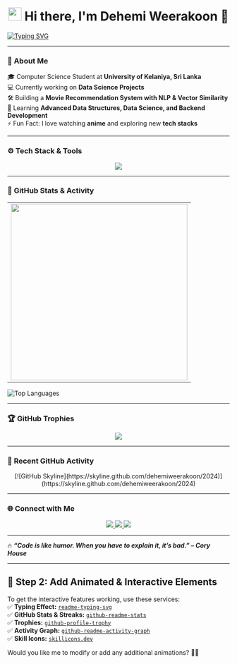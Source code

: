 <!-- Animated Header -->
<h1 align="center">
  <img src="https://media.giphy.com/media/hvRJCLFzcasrR4ia7z/giphy.gif" width="30"/> 
  Hi there, I'm Dehemi Weerakoon 👋  
</h1>

<!-- Typing Effect -->
[![Typing SVG](https://readme-typing-svg.herokuapp.com?font=Fira+Code&size=22&duration=4000&pause=500&color=36BCF7&center=true&vCenter=true&width=800&lines=Software+Engineer+%7C+Java+Developer;Machine+Learning+Enthusiast;Backend+Developer+%7C+Spring+Boot;Lifelong+Learner+%7C+Open+Source+Contributor)](https://git.io/typing-svg)

---

### 🌟 **About Me**
🎓 Computer Science Student at **University of Kelaniya, Sri Lanka**  
💻 Currently working on **Data Science Projects**  
🛠️ Building a **Movie Recommendation System with NLP & Vector Similarity**  
🌱 Learning **Advanced Data Structures, Data Science, and Backend Development**  
⚡ Fun Fact: I love watching **anime** and exploring new **tech stacks**  

---

### ⚙️ **Tech Stack & Tools**
<p align="center">
  <img src="https://skillicons.dev/icons?i=java,spring,react,python,mysql,django,mysql,docker,git,postman" />
</p>

---

### 🚀 **GitHub Stats & Activity**  

<table>
  <tr>
    <td>
      <img src="https://github-readme-stats.vercel.app/api?username=dehemiweerakoon&show_icons=true&theme=radical" width="400"/>
    </td>
  </tr>
</table>

![Top Languages](https://github-readme-stats.vercel.app/api/top-langs/?username=dehemiweerakoon&layout=compact&theme=radical)

---

### 🏆 **GitHub Trophies**
<p align="center">
  <img src="https://github-profile-trophy.vercel.app/?username=dehemiweerakoon&theme=radical&no-frame=false&margin-w=10" />
</p>


---

### 📌 **Recent GitHub Activity**
<!-- Activity Graph -->
<p align="center">
  [![GitHub Skyline](https://skyline.github.com/dehemiweerakoon/2024)](https://skyline.github.com/dehemiweerakoon/2024)

</p>

---
### 🌐 **Connect with Me**
<p align="center">
  <a href="https://www.linkedin.com/in/dehemi-w-80a191246/">
    <img src="https://img.shields.io/badge/LinkedIn-blue?style=for-the-badge&logo=linkedin"/>
  </a>
  <a href="https://github.com/dehemiweerakoon">
    <img src="https://img.shields.io/badge/GitHub-black?style=for-the-badge&logo=github"/>
  </a>
  <a href="mailto:dehemiweerakoon@gmail.com">
    <img src="https://img.shields.io/badge/Email-red?style=for-the-badge&logo=gmail"/>
  </a>
</p>

---

🔥 **_“Code is like humor. When you have to explain it, it’s bad.” – Cory House_**  

---

## 📌 **Step 2: Add Animated & Interactive Elements**
To get the interactive features working, use these services:  
✅ **Typing Effect:** [`readme-typing-svg`](https://github.com/DenverCoder1/readme-typing-svg)  
✅ **GitHub Stats & Streaks:** [`github-readme-stats`](https://github.com/anuraghazra/github-readme-stats)  
✅ **Trophies:** [`github-profile-trophy`](https://github.com/ryo-ma/github-profile-trophy)  
✅ **Activity Graph:** [`github-readme-activity-graph`](https://github.com/Ashutosh00710/github-readme-activity-graph)  
✅ **Skill Icons:** [`skillicons.dev`](https://skillicons.dev/)  

Would you like me to modify or add any additional animations? 🚀🔥
